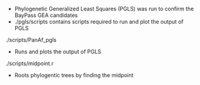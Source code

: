 - Phylogenetic Generalized Least Squares (PGLS) was run to confirm the BayPass GEA candidates
- ./pgls/scripts contains scripts required to run and plot the output of PGLS

./scripts/PanAf_pgls
- Runs and plots the output of PGLS

./scripts/midpoint.r
- Roots phylogentic trees by finding the midpoint